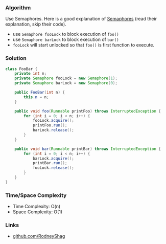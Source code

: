 ### Algorithm

Use Semaphores. Here is a good explanation of [Semaphores](https://www.geeksforgeeks.org/semaphore-in-java/) (read their explanation, skip their code).

- use `Semaphore fooLock` to block execution of `foo()`
- use `Semaphore barLock` to block execution of `bar()`
- `fooLock` will start unlocked so that `foo()` is first function to execute.

### Solution

```java
class FooBar {
    private int n;
    private Semaphore fooLock = new Semaphore(1);
    private Semaphore barLock = new Semaphore(0);

    public FooBar(int n) {
        this.n = n;
    }

    public void foo(Runnable printFoo) throws InterruptedException {
        for (int i = 0; i < n; i++) {
            fooLock.acquire();
        	printFoo.run();
            barLock.release();
        }
    }

    public void bar(Runnable printBar) throws InterruptedException {        
        for (int i = 0; i < n; i++) {
            barLock.acquire();
        	printBar.run();
            fooLock.release();
        }
    }
}
```

### Time/Space Complexity

- Time Complexity: O(n)
- Space Complexity: O(1)

### Links

- [github.com/RodneyShag](https://github.com/RodneyShag)
